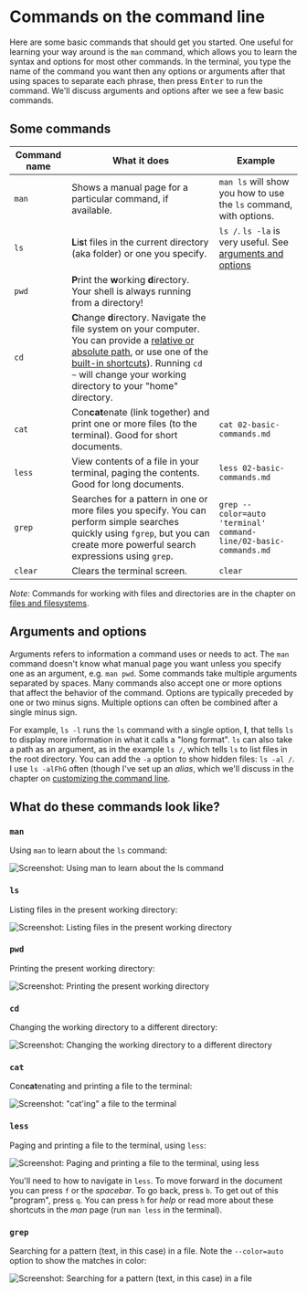 # Commands on the command line

Here are some basic commands that should get you started. One useful for learning your way around is the `man` command, which allows you to learn the syntax and options for most other commands. In the terminal, you type the name of the command you want then any options or arguments after that using spaces to separate each phrase, then press <kbd>Enter</kbd> to run the command. We'll discuss arguments and options after we see a few basic commands.

## Some commands

| Command name | What it does | Example |
| ------------ | ------------ | ------- |
| ``man`` | Shows a manual page for a particular command, if available. | ``man ls`` will show you how to use the `ls` command, with options.|
| ``ls`` | **L**i**s**t files in the current directory (aka folder) or one you specify. | ``ls /``. ``ls -la`` is very useful. See [arguments and options](#arguments-and-options) |
| ``pwd`` | **P**rint the **w**orking **d**irectory. Your shell is always running from a directory! |
| ``cd`` | **C**hange **d**irectory. Navigate the file system on your computer. You can provide a [relative or absolute path](04-files.md#follow-the-path), or use one of the [built-in shortcuts](04-files.md#path-shortcuts)). Running `cd ~` will change your working directory to your "home" directory. |
| ``cat`` | Con**cat**enate (link together) and print one or more files (to the terminal). Good for short documents. | ``cat 02-basic-commands.md`` |
| ``less`` | View contents of a file in your terminal, paging the contents. Good for long documents. | ``less 02-basic-commands.md`` |
| ``grep`` | Searches for a pattern in one or more files you specify. You can perform simple searches quickly using `fgrep`, but you can create more powerful search expressions using `grep`. | ``grep --color=auto 'terminal' command-line/02-basic-commands.md`` |
| ``clear`` | Clears the terminal screen. | ``clear`` |

*Note:* Commands for working with files and directories are in the chapter on [files and filesystems](04-files.md).

## Arguments and options

Arguments refers to information a command uses or needs to act. The `man` command doesn't know what manual page you want unless you specify one as an argument, e.g. `man pwd`. Some commands take multiple arguments separated by spaces. Many commands also accept one or more options  that affect the behavior of the command. Options are typically preceded by one or two minus signs. Multiple options can often be combined after a single minus sign.

For example, `ls -l` runs the `ls` command with a single option, **l**, that tells `ls` to display more information in what it calls a "long format". `ls` can also take a path as an argument, as in the example `ls /`, which tells `ls` to list files in the root directory. You can add the `-a` option to show hidden files: ``ls -al /``. I use ``ls -alFhG`` often (though I've set up an *alias*, which we'll discuss in the chapter on [customizing the command line](05-customizing.md#add-command-aliases).

## What do these commands look like?

### `man`

Using `man` to learn about the `ls` command:

![Screenshot: Using `man` to learn about the `ls` command](images/man-ls.png)

### `ls`

Listing files in the present working directory:

![Screenshot: Listing files in the present working directory](images/ls.png)

### `pwd`

Printing the present working directory:

![Screenshot: Printing the present working directory](images/pwd.png)

### `cd`

Changing the working directory to a different directory:

![Screenshot: Changing the working directory to a different directory](images/cd.png)

### `cat`

Con**cat**enating and printing a file to the terminal:

![Screenshot: "cat'ing" a file to the terminal](images/cat.png)

### `less`

Paging and printing a file to the terminal, using `less`:

![Screenshot: Paging and printing a file to the terminal, using `less`](images/less.png)

You'll need to how to navigate in `less`. To move forward in the document you can press `f` or the *spacebar*. To go back, press `b`. To get out of this "program", press `q`. You can press `h` for *help* or read more about these shortcuts in the *man* page (run `man less` in the terminal).

### `grep`

Searching for a pattern (text, in this case) in a file. Note the `--color=auto` option to show the matches in color:

![Screenshot: Searching for a pattern (text, in this case) in a file](images/grep.png)


